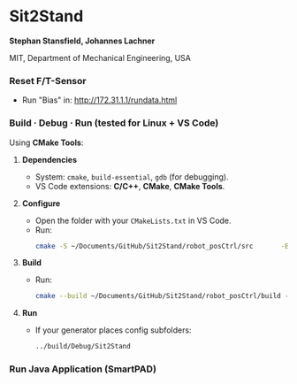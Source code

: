 # Sit2Stand

**Stephan Stansfield, Johannes Lachner**  

MIT, Department of Mechanical Engineering, USA  

### Reset F/T-Sensor
- Run "Bias" in:
http://172.31.1.1/rundata.html

### Build · Debug · Run (tested for Linux + VS Code)

Using **CMake Tools**:

1. **Dependencies**
   - System: `cmake`, `build-essential`, `gdb` (for debugging).
   - VS Code extensions: **C/C++**, **CMake**, **CMake Tools**.

2. **Configure**
   - Open the folder with your `CMakeLists.txt` in VS Code.  
   - Run:
     ```bash
     cmake -S ~/Documents/GitHub/Sit2Stand/robot_posCtrl/src       -B ~/Documents/GitHub/Sit2Stand/robot_posCtrl/build       -DCMAKE_BUILD_TYPE=Debug
     ```

3. **Build**
   - Run:
     ```bash
     cmake --build ~/Documents/GitHub/Sit2Stand/robot_posCtrl/build --config Debug
     ```

4. **Run**
   - If your generator places config subfolders:
     ```bash
     ../build/Debug/Sit2Stand
     ```

### Run Java Application (SmartPAD)
